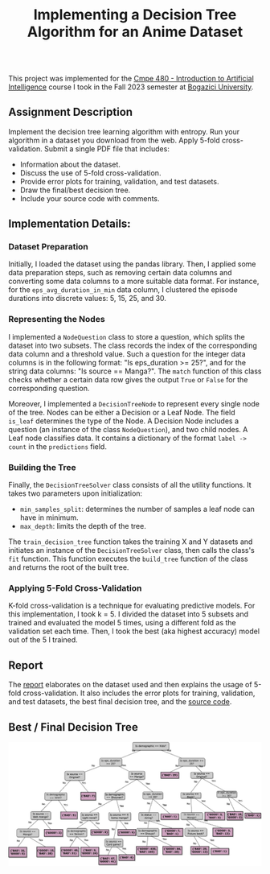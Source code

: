 <br /><br />
<div align="center">
<h1 align="center">Implementing a Decision Tree Algorithm for an Anime Dataset
</h1>
</div>
<br />
<br />

This project was implemented for the [Cmpe 480 - Introduction to Artificial Intelligence](https://www.cmpe.boun.edu.tr/tr/courses/cmpe480) course I took in the Fall 2023 semester at [Bogazici University](https://bogazici.edu.tr/en_US). 

## Assignment Description
Implement the decision tree learning algorithm with entropy. Run your algorithm in a dataset you download from the web. 
Apply 5-fold cross-validation. Submit a single PDF file that includes:
* Information about the dataset.
* Discuss the use of 5-fold cross-validation.
* Provide error plots for training, validation, and test datasets.
* Draw the final/best decision tree.
* Include your source code with comments.


## Implementation Details:

### Dataset Preparation
Initially, I loaded the dataset using the pandas library. Then, I applied some data preparation steps, such as removing certain data columns and converting some data columns to a more suitable data format.
For instance, for the `eps_avg_duration_in_min` data column, I clustered the episode durations into discrete values: 5, 15, 25, and 30.

### Representing the Nodes
I implemented a `NodeQuestion` class to store a question, which splits the dataset into two subsets. The class records the index of the corresponding data column and a threshold value.
Such a question for the integer data columns is in the following format: "Is eps_duration >= 25?", and for the string data columns: "Is source == Manga?". The `match` function of this class checks whether a certain data row gives the output `True` or `False` for the corresponding question. 

Moreover, I implemented a `DecisionTreeNode` to represent every single node of the tree. Nodes can be either a Decision or a Leaf Node. The field `is_leaf` determines the type of the Node.
A Decision Node includes a question (an instance of the class `NodeQuestion`), and two child nodes. A Leaf node classifies data. It contains a dictionary of the format `label -> count` in the `predictions` field.

### Building the Tree
Finally, the `DecisionTreeSolver` class consists of all the utility functions. It takes two parameters upon initialization:
* `min_samples_split`: determines the number of samples a leaf node can have in minimum. 
* `max_depth`: limits the depth of the tree.

The `train_decision_tree` function takes the training X and Y datasets and initiates an instance of the `DecisionTreeSolver` class, 
then calls the class's `fit` function. This function executes the `build_tree` function of the class and returns the root of the built tree.

### Applying 5-Fold Cross-Validation
K-fold cross-validation is a technique for evaluating predictive models. For this implementation, I took k = 5. 
I divided the dataset into 5 subsets and trained and evaluated the model 5 times, using a different fold as the validation set each time. 
Then, I took the best (aka highest accuracy) model out of the 5 I trained. 

## Report
The [report](https://github.com/ebrarkiziloglu/My-AI-Projects/blob/decision-tree/Decision-Tree-Algorithm/Cmpe480_Assignment4_report.pdf) elaborates on the dataset used and then explains the usage of 5-fold cross-validation. 
It also includes the error plots for training, validation, and test datasets, the best final decision tree, and the [source code](https://github.com/ebrarkiziloglu/My-AI-Projects/blob/decision-tree/Decision-Tree-Algorithm/Cmpe_480_Decision_Tree_Learning.ipynb).

## Best / Final Decision Tree
![tree](https://github.com/ebrarkiziloglu/My-AI-Projects/blob/main/Decision-Tree-Algorithm/decision-tree.jpg)
 
